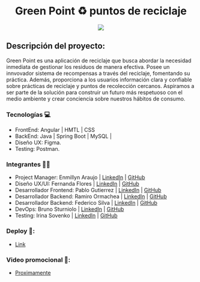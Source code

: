 <h1 align = "center">Green Point ♻ puntos de reciclaje</h1>
<p align="center">
<img src="https://i.ibb.co/x2GS3qg/6e8f1651-b11d-44fd-8a5a-e25765b85ea4.jpg" style="max-width: 100%; display: inline-block;" />
</p>

## Descripción del proyecto:

Green Point es una aplicación de reciclaje que busca abordar la necesidad inmediata de gestionar los residuos de manera efectiva. Posee un innvovador sistema de recompensas a través del reciclaje, fomentando su práctica. Además, proporciona a los usuarios información clara y confiable sobre prácticas de reciclaje y puntos de recolección cercanos. Aspiramos a ser parte de la solución para construir un futuro más respetuoso con el medio ambiente y crear conciencia sobre nuestros hábitos de consumo.

### Tecnologías 💻
* FrontEnd: Angular | HMTL | CSS 
* BackEnd: Java | Spring Boot | MySQL | 
* Diseño UX: Figma.
* Testing: Postman.

### Integrantes 👩‍🔬
* Project Manager: Enmillyn Araujo | [LinkedIn]() | [GitHub]()
* Diseño UX/UI: Fernanda Flores | [LinkedIn]() | [GitHub]()
* Desarrollador Frontend: Pablo Gutierrez | [LinkedIn]() | [GitHub]()
* Desarrollador Backend: Ramiro Ormachea | [LinkedIn]() | [GitHub]()
* Desarrollador Backend: Federico Silva | [LinkedIn]() | [GitHub]()
* DevOps: Bruno Sturniolo | [LinkedIn]() | [GitHub]()
* Testing: Irina Sovenko | [LinkedIn]() | [GitHub]()



### Deploy 🔗:
* [Link](http://190.124.144.225:80)

### Video promocional 🔗:
* [Proximamente](https://youtube.com)
